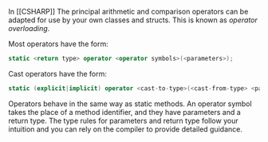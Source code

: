 In [[CSHARP]]
The principal arithmetic and comparison operators can be adapted for use by your own classes and structs. This is known as _operator overloading_.

Most operators have the form:

```csharp
static <return type> operator <operator symbols>(<parameters>);
```

Cast operators have the form:

```csharp
static (explicit|implicit) operator <cast-to-type>(<cast-from-type> <parameter name>);
```

Operators behave in the same way as static methods. An operator symbol takes the place of a method identifier, and they have parameters and a return type. The type rules for parameters and return type follow your intuition and you can rely on the compiler to provide detailed guidance.